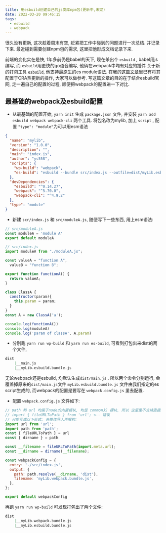 ```yaml
---
title: 用esbuild创建自己的js类库npm包(更新中,未完)
date: 2022-03-20 09:46:15
tags:
  - esbuild
  - webpack
---
```


很久没有更新, 这次趁着周末有空, 赶紧把工作中碰到的问题进行一次总结. 并记录下来.
最近碰到需要创建npm包的需求, 这里把他形成文档记录下来. 


<!-- more -->

前端的变化实在是快, 1年多前仍是babel的天下, 现在杀出个 `esbuild` , babel用js编写, 而 `esbuild`用更快的go语音编写, 他俩在webpack中均有对应的插件
关于新的打包工具 [`esbuild`](https://esbuild.github.io/), 他支持最原生的es module语法. 
在我的[这篇文章](https://zyzy.info/2021/10/28/%E3%80%902021-10-28%E3%80%91%E7%94%A8esbuil%E5%88%9B%E5%BB%BAReact%E9%A1%B9%E7%9B%AE/)里已有将其配置于CRA热更新的操作, 大家可以做参考.
写这篇文章的目的在于结合esbuild官网, 走一遍自己的配置的过程, 顺便把webpack的配置进一下对比.


## 最基础的webpack及esbuild配置

- 从最基础的配置开始, `yarn init` 生成 `package.json` 文件, 并安装 `yarn add esbuild webpack webpack-cli` 两个工具. 将包名改为mylib, 加上 `script` , 配置 `"type": "module"`为可以用esm语法

```json
{
  "name": "mylib",
  "version": "1.0.0",
  "description": "",
  "main": "index.js",
  "author": "ys558",
  "scripts": {
    "wp-build": "webpack",
    "es-build": "esbuild --bundle src/index.js --outfile=dist/myLib.esbuild.bundle.js --minify"
  },
  "devDependencies": {
    "esbuild": "^0.14.27",
    "webpack": "^5.70.0",
    "webpack-cli": "^4.9.2"
  },
  "type": "module"
}
```

- 新建 `scr/index.js` 和 `src/moduleA.js`, 随便写下一些东西, 用上esm语法: 

```javascript
// src/moduleA.js
const moduleA = 'module A'
export default moduleA
```

```javascript
// src/index.js
import moduleA from "./moduleA.js";

const valueA = "function A",
  valueB = "function B";

export function functionA() {
  return valueA;
}

class ClassA {
  constructor(param){
    this.param = param;
  }
}
const A = new ClassA('a');

console.log(functionA())
console.log(moduleA)
console.log('param of classA', A.param)
```

- 分别跑 `yarn run wp-build` 和 `yarn run es-build`, 可看到打包出来dist的两个文件, 

```bash
dist
    |__main.js
    |__myLib.esbuild.bundle.js
```

  无论webpack还是esbuild, 均默认生成`dist/main.js` . 所以两个命令分别运行, 会覆盖掉原来的`dist/main.js`文件
  `myLib.esbuild.bundle.js` 文件由我们指定的es script生成的, 而webpack的配置是要写在 `webpack.config.js` 里去配置. 
  
- 配置 `webpack.config.js` 文件如下:

```js
// path 和 url 均属于node的内置模块, 均是 commonJS 模块, 所以 这里里不支持直接解构导入: 
// import { fileURLToPath } from 'url'; <-- 错误
// 只能写成以下形式: 先整体导入再解构:
import url from 'url';
import path from 'path';
const { fileURLToPath } = url
const { dirname } = path

const __filename = fileURLToPath(import.meta.url);
const __dirname = dirname(__filename);

const webpackConfig = {
  entry: './src/index.js',
  output: {
    path: path.resolve(__dirname, 'dist'),
    filename: 'myLib.webpack.bundle.js',
  },
};

export default webpackConfig
```

再跑 `yarn run wp-build` 可发现打包出了两个文件:

```bash
dist
    |__myLib.webpack.bundle.js
    |__myLib.esbuild.bundle.js
```
